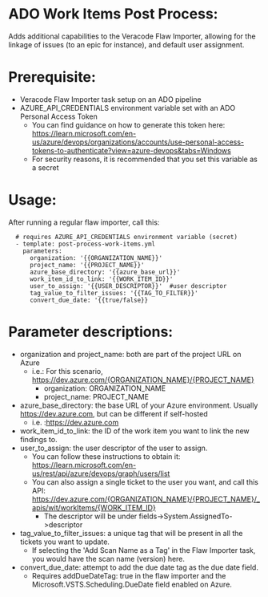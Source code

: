 # ADO Work Items Post Process:

Adds additional capabilities to the Veracode Flaw Importer, allowing for the linkage of issues (to an epic for instance), and default user assignment.
# Prerequisite:
- Veracode Flaw Importer task setup on an ADO pipeline
- AZURE_API_CREDENTIALS environment variable set with an ADO Personal Access Token
  - You can find guidance on how to generate this token here: https://learn.microsoft.com/en-us/azure/devops/organizations/accounts/use-personal-access-tokens-to-authenticate?view=azure-devops&tabs=Windows
  - For security reasons, it is recommended that you set this variable as a secret

# Usage:
After running a regular flaw importer, call this:  

      # requires AZURE_API_CREDENTIALS environment variable (secret)  
      - template: post-process-work-items.yml 
        parameters:
          organization: '{{ORGANIZATION_NAME}}'
          project_name: '{{PROJECT_NAME}}'
          azure_base_directory: '{{azure_base_url}}'
          work_item_id_to_link: '{{WORK_ITEM_ID}}'
          user_to_assign: '{{USER_DESCRIPTOR}}'  #user descriptor
          tag_value_to_filter_issues: '{{TAG_TO_FILTER}}'
          convert_due_date: '{{true/false}}

# Parameter descriptions:
- organization and project_name: both are part of the project URL on Azure
  - i.e.: For this scenario, https://dev.azure.com/{ORGANIZATION_NAME}/{PROJECT_NAME}
    - organization: ORGANIZATION_NAME
    - project_name: PROJECT_NAME
- azure_base_directory: the base URL of your Azure environment. Usually https://dev.azure.com, but can be different if self-hosted
  - i.e. :https://dev.azure.com
- work_item_id_to_link: the ID of the work item you want to link the new findings to.
- user_to_assign: the user descriptor of the user to assign.
  - You can follow these instructions to obtain it: https://learn.microsoft.com/en-us/rest/api/azure/devops/graph/users/list
  - You can also assign a single ticket to the user you want, and call this API: https://dev.azure.com/{ORGANIZATION_NAME}/{PROJECT_NAME}/_apis/wit/workItems/{WORK_ITEM_ID}
    - The descriptor will be under fields->System.AssignedTo->descriptor
- tag_value_to_filter_issues: a unique tag that will be present in all the tickets you want to update.
  - If selecting the 'Add Scan Name as a Tag' in the Flaw Importer task, you would have the scan name (version) here.
- convert_due_date: attempt to add the due date tag as the due date field.
  - Requires addDueDateTag: true in the flaw importer and the Microsoft.VSTS.Scheduling.DueDate field enabled on Azure.
